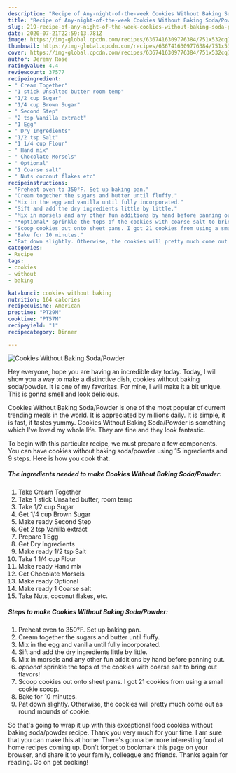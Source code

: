 ```yaml
---
description: "Recipe of Any-night-of-the-week Cookies Without Baking Soda/Powder"
title: "Recipe of Any-night-of-the-week Cookies Without Baking Soda/Powder"
slug: 219-recipe-of-any-night-of-the-week-cookies-without-baking-soda-powder
date: 2020-07-21T22:59:13.781Z
image: https://img-global.cpcdn.com/recipes/6367416309776384/751x532cq70/cookies-without-baking-sodapowder-recipe-main-photo.jpg
thumbnail: https://img-global.cpcdn.com/recipes/6367416309776384/751x532cq70/cookies-without-baking-sodapowder-recipe-main-photo.jpg
cover: https://img-global.cpcdn.com/recipes/6367416309776384/751x532cq70/cookies-without-baking-sodapowder-recipe-main-photo.jpg
author: Jeremy Rose
ratingvalue: 4.4
reviewcount: 37577
recipeingredient:
- " Cream Together"
- "1 stick Unsalted butter room temp"
- "1/2 cup Sugar"
- "1/4 cup Brown Sugar"
- " Second Step"
- "2 tsp Vanilla extract"
- "1 Egg"
- " Dry Ingredients"
- "1/2 tsp Salt"
- "1 1/4 cup Flour"
- " Hand mix"
- " Chocolate Morsels"
- " Optional"
- "1 Coarse salt"
- " Nuts coconut flakes etc"
recipeinstructions:
- "Preheat oven to 350°F. Set up baking pan."
- "Cream together the sugars and butter until fluffy."
- "Mix in the egg and vanilla until fully incorporated."
- "Sift and add the dry ingredients little by little."
- "Mix in morsels and any other fun additions by hand before panning out."
- "*optional* sprinkle the tops of the cookies with coarse salt to bring out flavors!"
- "Scoop cookies out onto sheet pans. I got 21 cookies from using a small cookie scoop."
- "Bake for 10 minutes."
- "Pat down slightly. Otherwise, the cookies will pretty much come out as round mounds of cookie."
categories:
- Recipe
tags:
- cookies
- without
- baking

katakunci: cookies without baking 
nutrition: 164 calories
recipecuisine: American
preptime: "PT29M"
cooktime: "PT57M"
recipeyield: "1"
recipecategory: Dinner

---
```



![Cookies Without Baking Soda/Powder](https://img-global.cpcdn.com/recipes/6367416309776384/751x532cq70/cookies-without-baking-sodapowder-recipe-main-photo.jpg)

Hey everyone, hope you are having an incredible day today. Today, I will show you a way to make a distinctive dish, cookies without baking soda/powder. It is one of my favorites. For mine, I will make it a bit unique. This is gonna smell and look delicious.



Cookies Without Baking Soda/Powder is one of the most popular of current trending meals in the world. It is appreciated by millions daily. It is simple, it is fast, it tastes yummy. Cookies Without Baking Soda/Powder is something which I've loved my whole life. They are fine and they look fantastic.


To begin with this particular recipe, we must prepare a few components. You can have cookies without baking soda/powder using 15 ingredients and 9 steps. Here is how you cook that.

<!--inarticleads1-->

##### The ingredients needed to make Cookies Without Baking Soda/Powder:

1. Take  Cream Together
1. Take 1 stick Unsalted butter, room temp
1. Take 1/2 cup Sugar
1. Get 1/4 cup Brown Sugar
1. Make ready  Second Step
1. Get 2 tsp Vanilla extract
1. Prepare 1 Egg
1. Get  Dry Ingredients
1. Make ready 1/2 tsp Salt
1. Take 1 1/4 cup Flour
1. Make ready  Hand mix
1. Get  Chocolate Morsels
1. Make ready  Optional
1. Make ready 1 Coarse salt
1. Take  Nuts, coconut flakes, etc.




<!--inarticleads2-->

##### Steps to make Cookies Without Baking Soda/Powder:

1. Preheat oven to 350°F. Set up baking pan.
1. Cream together the sugars and butter until fluffy.
1. Mix in the egg and vanilla until fully incorporated.
1. Sift and add the dry ingredients little by little.
1. Mix in morsels and any other fun additions by hand before panning out.
1. *optional* sprinkle the tops of the cookies with coarse salt to bring out flavors!
1. Scoop cookies out onto sheet pans. I got 21 cookies from using a small cookie scoop.
1. Bake for 10 minutes.
1. Pat down slightly. Otherwise, the cookies will pretty much come out as round mounds of cookie.




So that's going to wrap it up with this exceptional food cookies without baking soda/powder recipe. Thank you very much for your time. I am sure that you can make this at home. There's gonna be more interesting food at home recipes coming up. Don't forget to bookmark this page on your browser, and share it to your family, colleague and friends. Thanks again for reading. Go on get cooking!
